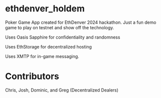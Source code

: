 # ethdenver_holdem
Poker Game App created for EthDenver 2024 hackathon. Just a fun demo game to play on testnet and show off the technology. 

Uses Oasis Sapphire for confidentiality and randomness

Uses EthStorage for decentralized hosting

Uses XMTP for in-game messaging.

# Contributors
Chris, Josh, Dominic, and Greg (Decentralized Dealers)
